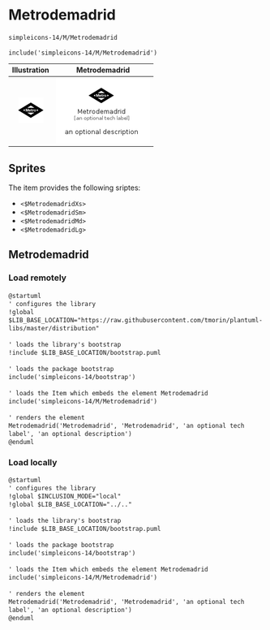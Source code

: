 # Metrodemadrid


```text
simpleicons-14/M/Metrodemadrid
```

```text
include('simpleicons-14/M/Metrodemadrid')
```



| Illustration | Metrodemadrid |
| :---: | :---: |
| ![illustration for Illustration](../../simpleicons-14/M/Metrodemadrid.png) | ![illustration for Metrodemadrid](../../simpleicons-14/M/Metrodemadrid.Local.png) |



## Sprites
The item provides the following sriptes:

- `<$MetrodemadridXs>`
- `<$MetrodemadridSm>`
- `<$MetrodemadridMd>`
- `<$MetrodemadridLg>`





## Metrodemadrid

### Load remotely
```plantuml
@startuml
' configures the library
!global $LIB_BASE_LOCATION="https://raw.githubusercontent.com/tmorin/plantuml-libs/master/distribution"

' loads the library's bootstrap
!include $LIB_BASE_LOCATION/bootstrap.puml

' loads the package bootstrap
include('simpleicons-14/bootstrap')

' loads the Item which embeds the element Metrodemadrid
include('simpleicons-14/M/Metrodemadrid')

' renders the element
Metrodemadrid('Metrodemadrid', 'Metrodemadrid', 'an optional tech label', 'an optional description')
@enduml
```

### Load locally
```plantuml
@startuml
' configures the library
!global $INCLUSION_MODE="local"
!global $LIB_BASE_LOCATION="../.."

' loads the library's bootstrap
!include $LIB_BASE_LOCATION/bootstrap.puml

' loads the package bootstrap
include('simpleicons-14/bootstrap')

' loads the Item which embeds the element Metrodemadrid
include('simpleicons-14/M/Metrodemadrid')

' renders the element
Metrodemadrid('Metrodemadrid', 'Metrodemadrid', 'an optional tech label', 'an optional description')
@enduml
```

